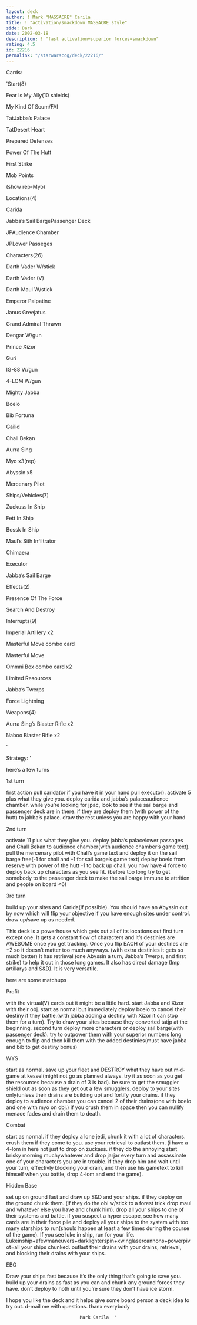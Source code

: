 ```yaml
---
layout: deck
author: ! Mark "MASSACRE" Carila
title: ! "activation/smackdown MASSACRE style"
side: Dark
date: 2002-03-18
description: ! "fast activation+superior forces=smackdown"
rating: 4.5
id: 22216
permalink: "/starwarsccg/deck/22216/"
---
```

Cards: 

'Start(8)


Fear Is My Ally(10 shields)

My Kind Of Scum/FAI

TatJabba’s Palace

TatDesert Heart

Prepared Defenses

Power Of The Hutt

First Strike

Mob Points

(show rep-Myo)


Locations(4)


Carida

Jabba’s Sail BargePassenger Deck

JPAudience Chamber

JPLower Passeges


Characters(26)


Darth Vader W/stick

Darth Vader (V)

Darth Maul W/stick

Emperor Palpatine

Janus Greejatus

Grand Admiral Thrawn

Dengar W/gun

Prince Xizor

Guri

IG-88 W/gun

4-LOM W/gun

Mighty Jabba

Boelo

Bib Fortuna

Gailid

Chall Bekan

Aurra Sing

Myo x3(rep)

Abyssin x5

Mercenary Pilot


Ships/Vehicles(7)


Zuckuss In Ship

Fett In Ship

Bossk In Ship

Maul’s Sith Infiltrator

Chimaera

Executor

Jabba’s Sail Barge


Effects(2)


Presence Of The Force

Search And Destroy


Interrupts(9)


Imperial Artillery x2

Masterful Move combo card

Masterful Move

Ommni Box combo card x2

Limited Resources

Jabba’s Twerps

Force Lightning


Weapons(4)


Aurra Sing’s Blaster Rifle x2

Naboo Blaster Rifle x2


'

Strategy: '

here’s a few turns


1st turn

first action pull carida(or if you have it in your hand pull executor). activate 5 plus what they give you. deploy carida and jabba’s palaceaudience chamber. while you’re looking for jpac, look to see if the sail barge and passenger deck are in there. if they are deploy them (with power of the hutt) to jabba’s palace. draw the rest unless you are happy with your hand


2nd turn

activate 11 plus what they give you. deploy jabba’s palacelower passages and Chall Bekan to audience chamber(with audience chamber’s game text). pull the mercenary pilot with Chall’s game text and deploy it on the sail barge free(-1 for chall and -1 for sail barge’s game text) deploy boelo from reserve with power of the hutt -1 to back up chall. you now have 4 force to deploy back up characters as you see fit. (before too long try to get somebody to the passenger deck to make the sail barge immune to attrition and people on board <6)


3rd turn

build up your sites and Carida(if possible). You should have an Abyssin out by now which will flip your objective if you have enough sites under control. draw up/save up as needed.


This deck is a powerhouse which gets out all of its locations out first turn except one. It gets a constant flow of characters and It’s destinies are AWESOME once you get tracking. Once you flip EACH of your destines are +2 so it doesn’t matter too much anyways. (with extra destinies it gets so much better) It has retrieval (one Abyssin a turn, Jabba’s Twerps, and first strike) to help it out in those long games. It also has direct damage (Imp artillarys and S&D). It is very versatile.


here are some matchups


Profit

with the virtual(V) cards out it might be a little hard. start Jabba and Xizor with their obj. start as normal but immediately deploy boelo to cancel their destiny if they battle.(with jabba adding a destiny with Xizor it can stop them for a turn). Try to draw your sites because they converted tatjp at the beginning. second turn deploy more characters or deploy sail barge(with passenger deck). try to outpower them with your superior numbers long enough to flip and then kill them with the added destinies(must have jabba and bib to get destiny bonus)


WYS

start as normal. save up your fleet and DESTROY what they have out mid-game at kessel(might not go as planned always. try it as soon as you get the resources because a drain of 3 is bad). be sure to get the smuggler shield out as soon as they get out a few smugglers. deploy to your sites only(unless their drains are building up) and fortify your drains. if they deploy to audience chamber you can cancel 2 of their drains(one with boelo and one with myo on obj.) if you crush them in space then you can nullify menace fades and drain them to death.


Combat

start as normal. if they deploy a lone jedi, chunk it with a lot of characters. crush them if they come to you. use your retrieval to outlast them. (i have a 4-lom in here not just to drop on zuckass. if they do the annoying start brisky morning muchywhatever and drop jarjar every turn and assassinate one of your characters you are in trouble. if they drop him and wait until your turn, effectivly blocking your drain, and then use his gametext to kill himself when you battle, drop 4-lom and end the game).


Hidden Base

set up on ground fast and draw up S&D and your ships. if they deploy on the ground chunk them. (if they do the obi w/stick to a forest trick drop maul and whatever else you have and chunk him). drop all your ships to one of their systems and battle. if you suspect a hyper escape, see how many cards are in their force pile and deploy all your ships to the system with too many starships to run(should happen at least a few times during the course of the game). If you see luke in ship, run for your life. Lukeinship+afewmaneuvers+darklighterspin+xwinglasercannons+powerpivot=all your ships chunked. outlast their drains with your drains, retrieval, and blocking their drains with your ships.


EBO

Draw your ships fast because it’s the only thing that’s going to save you. build up your drains as fast as you can and chunk any ground forces they have. don’t deploy to hoth until you’re sure they don’t have ice storm.


I hope you like the deck and it helps give some board person a deck idea to try out. d-mail me with questions. thanx everybody

                                Mark Carila  '
